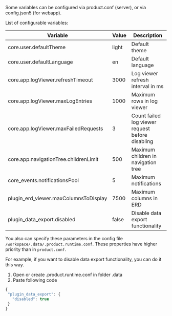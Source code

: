 Some variables can be configured via product.conf (server), or via config.json5 (for webapp).

List of configurable variables:

| Variable                             | Value | Description                                      |
|--------------------------------------|-------|--------------------------------------------------|
| core.user.defaultTheme               | light | Default theme                                    |
| core.user.defaultLanguage            | en    | Default language                                 |
| core.app.logViewer.refreshTimeout    | 3000  | Log viewer refresh interval in ms                |
| core.app.logViewer.maxLogEntries     | 1000  | Maximum rows in log viewer                       |
| core.app.logViewer.maxFailedRequests | 3     | Count failed log viewer request before disabling |
| core.app.navigationTree.childrenLimit| 500   | Maximum children in navigation tree              |
| core_events.notificationsPool        | 5     | Maximum notifications                            |
| plugin_erd_viewer.maxColumnsToDisplay| 7500  | Maximum columns in ERD                           |
| plugin_data_export.disabled          | false | Disable data export functionality                |

You also can specify these parameters in the config file `/workspace/.data/.product.runtime.conf`. These properties have higher priority than in `product.conf`.

For example, if you want to disable data export functionality, you can do it this way.
1. Open or create .product.runtime.conf in folder .data
2. Paste following code
```javascript
{
 "plugin_data_export": {
   "disabled": true
 }
}



